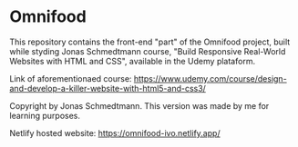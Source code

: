 # Omnifood

This repository contains the front-end "part" of the Omnifood project, built while styding Jonas Schmedtmann course, "Build Responsive Real-World Websites with HTML and CSS", available in the Udemy plataform.

Link of aforementionaed course: https://www.udemy.com/course/design-and-develop-a-killer-website-with-html5-and-css3/

Copyright by Jonas Schmedtmann. This version was made by me for learning purposes.

Netlify hosted website: https://omnifood-ivo.netlify.app/
